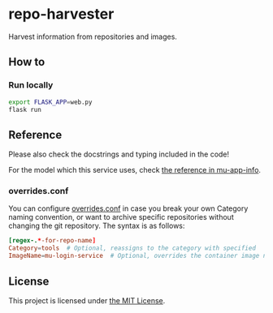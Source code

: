 # repo-harvester

Harvest information from repositories and images.

## How to
### Run locally
```bash
export FLASK_APP=web.py
flask run
```

## Reference
Please also check the docstrings and typing included in the code!

For the model which this service uses, check [the reference in mu-app-info](https://github.com/mu-semtech/app-mu-info#reference).

### overrides.conf
You can configure [overrides.conf](overrides.conf) in case you break your own Category naming convention, or want to archive specific repositories without changing the git repository.
The syntax is as follows:
```conf
[regex-.*-for-repo-name]
Category=tools  # Optional, reassigns to the category with specified 
ImageName=mu-login-service  # Optional, overrides the container image name for this repo
```

## License
This project is licensed under [the MIT License](LICENSE).
